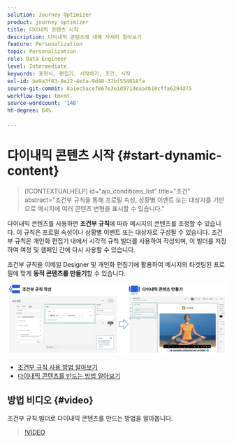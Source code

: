 ```yaml
---
solution: Journey Optimizer
product: journey optimizer
title: 다이내믹 콘텐츠 시작
description: 다이내믹 콘텐츠에 대해 자세히 알아보기
feature: Personalization
topic: Personalization
role: Data Engineer
level: Intermediate
keywords: 표현식, 편집기, 시작하기, 조건, 시작
exl-id: be9a3f83-8e22-4efa-9d48-37bf554018fa
source-git-commit: 8a1ec5acef067e3e1d971deaa4b10cffa6294d75
workflow-type: tm+mt
source-wordcount: '148'
ht-degree: 64%

---
```


# 다이내믹 콘텐츠 시작 {#start-dynamic-content}

>[!CONTEXTUALHELP]
>id="ajo_conditions_list"
>title="조건"
>abstract="조건부 규칙을 통해 프로필 속성, 상황별 이벤트 또는 대상자를 기반으로 메시지에 여러 콘텐츠 변형을 표시할 수 있습니다."

다이내믹 콘텐츠를 사용하면 **조건부 규칙**&#x200B;에 따라 메시지의 콘텐츠를 조정할 수 있습니다. 이 규칙은 프로필 속성이나 상황별 이벤트 또는 대상자로 구성될 수 있습니다. 조건부 규칙은 개인화 편집기 내에서 시각적 규칙 빌더를 사용하여 작성되며, 이 빌더를 저장하여 여정 및 캠페인 간에 다시 사용할 수 있습니다.

조건부 규칙을 이메일 Designer 및 개인화 편집기에 활용하여 메시지의 타겟팅된 프로필에 맞게 **동적 콘텐츠를 만들기**&#x200B;할 수 있습니다.

![](assets/conditions-overview.png)

* [조건부 규칙 사용 방법 알아보기](create-conditions.md)
* [다이내믹 콘텐츠를 만드는 방법 알아보기](dynamic-content.md)

## 방법 비디오 {#video}

조건부 규칙 빌더로 다이내믹 콘텐츠를 만드는 방법을 알아봅니다.

>[!VIDEO](https://video.tv.adobe.com/v/3409815?quality=12)
